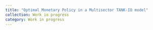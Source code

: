 ```yaml
---
title: "Optimal Monetary Policy in a Multisector TANK-IO model"
collection: Work in progress
category: Work in progress
---
```

 
